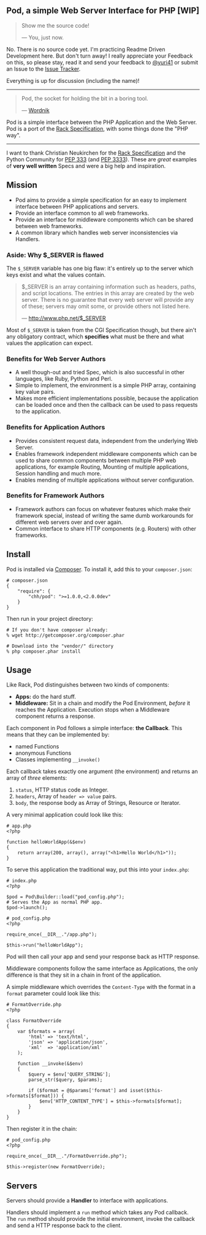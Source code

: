 Pod, a simple Web Server Interface for PHP [WIP]
------------------------------------------------

> Show me the source code!
>
> &mdash; You, just now.

No. There is no source code yet. I'm practicing Readme Driven
Development here. But don't turn away! I really appreciate your
Feedback on this, so please stay, read it and send your feedback
to [@yuri41](http://twitter.com/yuri41) or submit
an Issue to the [Issue Tracker](http://github.com/CHH/Pod/issues).

Everything is up for discussion (including the name)!

* * *

> Pod, the socket for holding the bit in a boring tool.
>
> &mdash; [Wordnik](http://www.wordnik.com/words/pod)

Pod is a simple interface between the PHP Application and the Web
Server. Pod is a port of the [Rack Specification][rack], with
some things done the "PHP way".

* * *

I want to thank Christian Neukirchen for the [Rack
Specification][rack] and the Python Community for
[PEP 333][] (and [PEP 3333][]). These are _great_ examples
of __very well written__ Specs and were a big help and inspiration.

[rack]: http://rack.rubyforge.org/doc/SPEC.html 
[pep 333]: http://www.python.org/dev/peps/pep-0333/
[pep 3333]: http://www.python.org/dev/peps/pep-3333/

## Mission

 * Pod aims to provide a simple specification 
   for an easy to implement interface between PHP 
   applications and servers.
 * Provide an interface common to all web frameworks.
 * Provide an interface for middleware components which can be shared
   between web frameworks.
 * A common library which handles web server inconsistencies via
   Handlers.

### Aside: Why $\_SERVER is flawed

The `$_SERVER` variable has one big flaw: it's entirely up to the server
which keys exist and what the values contain.

> $_SERVER is an array containing information such as headers, paths, and script locations. 
> The entries in this array are created by the web server. There is no guarantee that 
> every web server will provide any of these; servers may omit some, 
> or provide others not listed here.
>
> &mdash; <http://www.php.net/$_SERVER>

Most of `$_SERVER` is taken from the CGI Specification though, but 
there ain't any obligatory contract, which **specifies** what must be there
and what values the application can expect.

### Benefits for Web Server Authors

 * A well though-out and tried Spec, which is also successful in other
   languages, like Ruby, Python and Perl.
 * Simple to implement, the environment is a simple PHP array,
   containing key value pairs.
 * Makes more efficient implementations possible, because the
   application can be loaded once and then the callback can be used
   to pass requests to the application.

### Benefits for Application Authors

 * Provides consistent request data, independent from the underlying Web
   Server.
 * Enables framework independent middleware components which 
   can be used to share common components between
   multiple PHP web applications, for example Routing, Mounting of
   multiple applications, Session handling and much more.
 * Enables mending of multiple applications without server
   configuration.

### Benefits for Framework Authors

 * Framework authors can focus on whatever features which make
   their framework special, instead of writing the same dumb
   workarounds for different web servers over and over again.
 * Common interface to share HTTP components (e.g. Routers) with other
   frameworks.

## Install

Pod is installed via [Composer](https://github.com/composer/composer).
To install it, add this to your `composer.json`:

    # composer.json
    {
        "require": {
            "chh/pod": ">=1.0.0,<2.0.0dev"
        }
    }

Then run in your project directory:

    # If you don't have composer already:
    % wget http://getcomposer.org/composer.phar

    # Download into the "vendor/" directory
    % php composer.phar install

## Usage

Like Rack, Pod distinguishes between two kinds of components:

 * __Apps:__ do the hard stuff.
 * __Middleware:__ Sit in a chain and modify the Pod Environment,
   _before_ it reaches the Application. Execution stops when a
   Middleware component returns a response.

Each component in Pod follows a simple interface: __the Callback__. This
means that they can be implemented by:

 * named Functions
 * anonymous Functions
 * Classes implementing `__invoke()`

Each callback takes exactly one argument (the environment) and returns
an array of _three_ elements:

 1. `status`, HTTP status code as Integer.
 2. `headers`, Array of `header => value` pairs.
 3. `body`, the response body as Array of Strings, Resource or Iterator.

A very minimal application could look like this:

    # app.php
    <?php

    function helloWorldApp(&$env)
    {
        return array(200, array(), array("<h1>Hello World</h1>"));
    }

To serve this application the traditional way, put this into your
`index.php`:

    # index.php
    <?php

    $pod = Pod\Builder::load("pod_config.php");
    # Serves the App as normal PHP app.
    $pod->launch();
    
    # pod_config.php
    <?php

    require_once(__DIR__."/app.php");

    $this->run("helloWorldApp");

Pod will then call your app and send your response back as HTTP
response.

Middleware components follow the same interface as Applications,
the only difference is that they sit in a chain in front of the
application.

A simple middleware which overrides the `Content-Type` with
the format in a `format` parameter could look like this:

    # FormatOverride.php
    <?php

    class FormatOverride
    {
        var $formats = array(
            'html' => 'text/html',
            'json' => 'application/json',
            'xml'  => 'application/xml'
        );

        function __invoke(&$env) 
        {
            $query = $env['QUERY_STRING'];
            parse_str($query, $params);

            if ($format = @$params['format'] and isset($this->formats[$format])) {
                $env['HTTP_CONTENT_TYPE'] = $this->formats[$format];
            }
        }
    }

Then register it in the chain:

    # pod_config.php
    <?php

    require_once(__DIR__."/FormatOverride.php");

    $this->register(new FormatOverride);

## Servers

Servers should provide a **Handler** to interface with applications.

Handlers should implement a `run` method which takes any Pod callback.
The `run` method should provide the initial environment, invoke the
callback and send a HTTP response back to the client.


